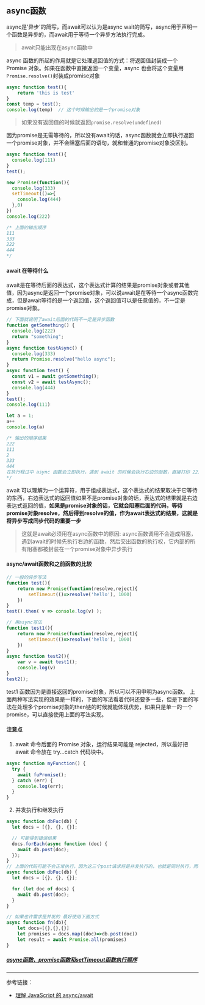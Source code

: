 ## async函数
async是'异步'的简写，而await可以认为是async wait的简写，async用于声明一个函数是异步的，而await用于等待一个异步方法执行完成。
> await只能出现在async函数中

async 函数的所起的作用就是它处理返回值的方式：将返回值封装成一个 Promise 对象。如果在函数中直接返回一个变量，async 也会将这个变量用 `Promise.resolve()`封装成promise对象
```js
async function test(){
    return 'this is test'
}
const temp = test();
console.log(temp)  // 这个时候输出的是一个promise对象
```
> 如果没有返回值的时候就返回`promise.resolve(undefined)`

因为promise是无需等待的，所以没有await的话，async函数就会立即执行返回一个promise对象，并不会阻塞后面的语句，就和普通的promise对象没区别。
```js
async function test(){
  console.log(111)
}
test();

new Promise(function(){
  console.log(333)
  setTimeout(()=>{
    console.log(444)
  },0)
})
console.log(222)

/* 上面的输出顺序
111
333
222
444
*/
```

#### await 在等待什么
await是在等待后面的表达式，这个表达式计算的结果是promise对象或者其他值，因为async是返回一个promise对象，可以说await是在等待一个async函数完成，但是await等待的是一个返回值，这个返回值可以是任意值的，不一定是promise对象。
```js
// 下面就说明了await后面的代码不一定是异步函数
function getSomething() {
  console.log(222)
  return "something";
}
async function testAsync() {
  console.log(333)
  return Promise.resolve("hello async");
}
async function test() {
  const v1 = await getSomething();
  const v2 = await testAsync();
  console.log(444)
}
test();
console.log(111)

let a = 1;
a++
console.log(a)

/* 输出的顺序结果
222
111
2
333
444
在执行程过中 async 函数会立即执行，遇到 await 的时候会执行右边的函数，直接打印 222，然后在 await 处让出函数执行权，执行后续的同步代码 111、2，等同步代码执行完毕 在返回到 await 处执行后续的代码
*/
```

await 可以理解为一个运算符，用于组成表达式，这个表达式的结果取决于它等待的东西，右边表达式的返回值如果不是promise对象的话，表达式的结果就是右边表达式返回的值，**如果是promise对象的话，它就会阻塞后面的代码，等待promise对象resolve，然后得到resolve的值，作为await表达式的结果，这就是将异步写成同步代码的重要一步**

> 这就是await必须用在async函数中的原因: async函数调用不会造成阻塞，遇到await的时候先执行右边的函数，然后交出函数的执行权，它内部的所有阻塞都被封装在一个promise对象中异步执行


#### async/await函数和之前函数的比较
```js
// 一般的异步写法
function test(){
    return new Promise(function(resolve,reject){
        setTimeout(()=>resolve('hello'), 1000)
    })
}
test().then( v => console.log(v) );

// 用async写法
function test1(){
    return new Promise(function(resolve,reject){
        setTimeout(()=>resolve('hello'), 1000)
    })
}
async function test2(){
    var v = await test1();
    console.log(v)
}
test2();
```
test1 函数因为是直接返回的promise对象，所以可以不用申明为async函数。
上面两种写法实现的效果是一样的，下面的写法看着代码还要多一些，但是下面的写法在处理多个promise对象的then链的时候就能体现优势，如果只是单一的一个promise，可以直接使用上面的写法实现。

#### 注意点
1. await 命令后面的 Promise 对象，运行结果可能是 rejected，所以最好把 await 命令放在 try...catch 代码块中。
```js
async function myFunction() {
  try {
    await fuPromise();
  } catch (err) {
    console.log(err);
  }
}
```
2. 并发执行和继发执行
```js
async function dbFuc(db) {
  let docs = [{}, {}, {}];

  // 可能得到错误结果
  docs.forEach(async function (doc) {
    await db.post(doc);
  });
}
// 上面的代码可能不会正常执行，因为这三个post请求将是并发执行的，也就是同时执行，而不是继发执行的，需要使用下面这种写法
async function dbFuc(db) {
  let docs = [{}, {}, {}];

  for (let doc of docs) {
    await db.post(doc);
  }
}

// 如果也许需求是并发的 最好使用下面方式
async function fn(db){
    let docs=[{},{},{}]
    let promises = docs.map((doc)=>db.post(doc))
    let result = await Promise.all(promises)
}
```

##### [async函数、promise函数和setTimeout函数执行顺序](../accumulation/eventloop.md)

----
参考链接：
- [理解 JavaScript 的 async/await](https://segmentfault.com/a/1190000007535316)